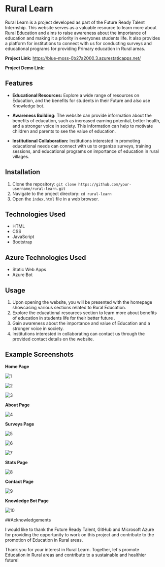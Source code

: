 # Rural Learn

Rural Learn is a project developed as part of the Future Ready Talent Internship. This website serves as a valuable resource to learn more about Rural Education and aims to raise awareness about the importance of education and making it a priority in everyones students life. It also provides a platform for institutions to connect with us for conducting surveys and educational programs for providing Primary education in Rural areas.

**Project Link:** https://blue-moss-0b27a2000.3.azurestaticapps.net/

**Project Demo Link:**  

## Features

- **Educational Resources:** Explore a wide range of resources on Education, and the benefits for students in their Future and also use Knowledge bot.

- **Awareness Building:** The website can provide information about the benefits of education, such as increased earning potential, better health, and a stronger voice in society. This information can help to motivate children and parents to see the value of education.

- **Institutional Collaboration:** Institutions interested in promoting educational needs can connect with us to organize surveys, training sessions, and educational programs on importance of education in rural villages.

## Installation

1. Clone the repository: `git clone https://github.com/your-username/rural-learn.git`
2. Navigate to the project directory: `cd rural-learn`
3. Open the `index.html` file in a web browser.

## Technologies Used

- HTML
- CSS
- JavaScript
- Bootstrap

## Azure Technologies Used

- Static Web Apps
- Azure Bot

## Usage

1. Upon opening the website, you will be presented with the homepage showcasing various sections related to Rural Education.
2. Explore the educational resources section to learn more about benefits of education in students life for their better future .
3. Gain awareness about the importance and value of Education and a stronger voice in society.
4. Institutions interested in collaborating can contact us through the provided contact details on the website.

## Example Screenshots

**Home Page**


![1](https://github.com/MonikaBadam/Rural-Education/assets/126134987/4d9ccc3f-462b-46db-96ad-b5f4d04b780b)



![2](https://github.com/MonikaBadam/Rural-Education/assets/126134987/90742854-259c-48dc-9751-a71de19f872b)



![3](https://github.com/MonikaBadam/Rural-Education/assets/126134987/517b77cf-9174-4751-a774-c7eb3d4aef34)



**About Page**


![4](https://github.com/MonikaBadam/Rural-Education/assets/126134987/c0de4efe-8d1b-4a29-abf1-6f2a9883ec8f)


**Surveys Page**


![5](https://github.com/MonikaBadam/Rural-Education/assets/126134987/b9d9809b-5fb9-4657-9d13-2f7a755868bb)




![6](https://github.com/MonikaBadam/Rural-Education/assets/126134987/04ca0dd7-1e01-4ac4-bf7d-54b51f79a3e9)




![7](https://github.com/MonikaBadam/Rural-Education/assets/126134987/55ee20b4-a86f-44f5-b02f-87e04ffeeb2f)



**Stats Page**


![8](https://github.com/MonikaBadam/Rural-Education/assets/126134987/c693cbfd-1a95-4d69-b434-3a838d16ff4a)



**Contact Page**


![9](https://github.com/MonikaBadam/Rural-Education/assets/126134987/7a479f1c-0a76-49ef-84d7-a7a7f25cfb9d)



**Knowledge Bot Page**


![10](https://github.com/MonikaBadam/Rural-Education/assets/126134987/f875da01-4843-431d-a66f-d123edc40a4b)


##Acknowledgements



I would like to thank the Future Ready Talent, GitHub and Microsoft Azure for providing the opportunity to work on this project and contribute to the promotion of Education in Rural areas.



Thank you for your interest in Rural Learn. Together, let's promote Education in Rural areas and contribute to a sustainable and healthier future!
